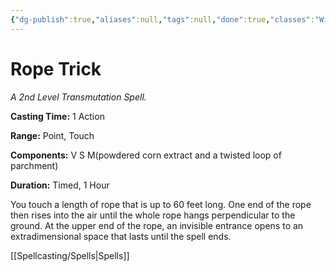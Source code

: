 ```yaml
---
{"dg-publish":true,"aliases":null,"tags":null,"done":true,"classes":"Wizard, Artificer, Artificer (Revisited), Artificer,","spellLevel":2,"school":"Transmutation","source":"PHB","permalink":"/spells/rope-trick/","dgHomeLink":false,"dgPassFrontmatter":true}
---
```


# Rope Trick
*A 2nd Level Transmutation Spell.*

**Casting Time:** 1 Action

**Range:** Point, Touch

**Components:** V S M(powdered corn extract and a twisted loop of parchment)

**Duration:** Timed, 1 Hour

You touch a length of rope that is up to 60 feet long. One end of the rope then rises into the air until the whole rope hangs perpendicular to the ground. At the upper end of the rope, an invisible entrance opens to an extradimensional space that lasts until the spell ends.

[[Spellcasting/Spells|Spells]]
